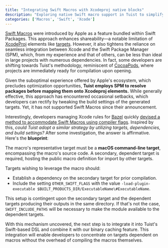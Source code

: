 ```yaml
---
title: "Integrating Swift Macros with Xcodeproj native blocks"
description: "Exploring native Swift macro support in Tuist to simplify and accelerate Xcode project builds."
categories: ['Macros', 'Swift', 'Xcode']
---
```

[Swift Macros](https://docs.swift.org/swift-book/documentation/the-swift-programming-language/macros/) were introduced by Apple as a feature bundled within Swift Packages. This approach enhances shareability—a notable limitation of [XcodeProj](https://github.com/tuist/xcodeproj) elements like [targets](https://github.com/tuist/XcodeProj/blob/main/Sources/XcodeProj/Objects/Targets/PBXNativeTarget.swift). However, it also tightens the reliance on seamless integration between Xcode and the Swift Package Manager (SPM), which, from my experience and that of others, can be less than ideal in large projects with numerous dependencies. In fact, some developers are shifting towards Tuist's methodology, reminiscent of [CocoaPods](https://cocoapods.org), where projects are immediately ready for compilation upon opening.

Given the suboptimal experience offered by Apple's ecosystem, which precludes optimization opportunities, **Tuist employs SPM to resolve packages before mapping them onto Xcodeproj elements.** While generally effective, this approach has encountered occasional setbacks, which developers can rectify by tweaking the build settings of the generated targets. Yet, it has not supported Swift Macros since their announcement.

Interestingly, developers managing Xcode rules for [Bazel](https://bazel.build) quickly [devised a method to accommodate Swift Macros using compiler flags](https://github.com/bazelbuild/rules_swift/pull/1061). Inspired by this, *could Tuist adopt a similar strategy by utilizing targets, dependencies, and build settings?* After some investigation, the answer is affirmative. Here's the **blueprint**:

The macro's representative target must be a **macOS command-line target**, encompassing the macro's source code.
A secondary, dependent target is required, hosting the public macro definition for import by other targets.


Targets wishing to leverage the macro should:
- Establish a dependency on the secondary target for prior compilation.
- Include the setting `OTHER_SWIFT_FLAGS` with the value `-load-plugin-executable $BUILT_PRODUCTS_DIR/ExecutableName\#ExecutableName`.

This setup is contingent upon the secondary target and the dependent targets producing their outputs in the same directory. If that's not the case, `SWIFT_INCLUDE_PATHS` will be necessary to make the module available to the dependent targets.

With this mechanism uncovered, the next step is to integrate it into Tuist's Swift-based DSL and combine it with our binary caching feature. This integration will enable developers to concentrate on targets dependent on macros without the overhead of compiling the macros themselves.
